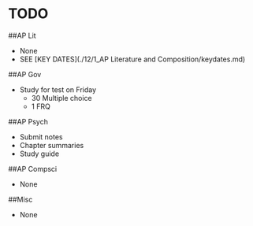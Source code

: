 # TODO

##AP Lit  
- None
- SEE [KEY DATES](./12/1_AP Literature and Composition/keydates.md)

##AP Gov  
- Study for test on Friday
    * 30 Multiple choice
    * 1 FRQ

##AP Psych
- Submit notes
- Chapter summaries
- Study guide

##AP Compsci
- None

##Misc
- None
